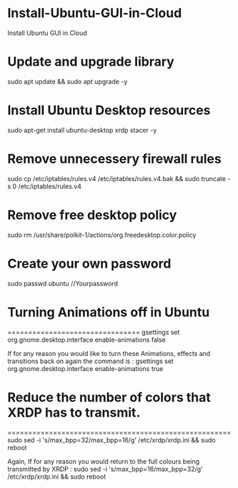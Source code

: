 # Install-Ubuntu-GUI-in-Cloud
Install Ubuntu GUI in Cloud
# Update and upgrade library
sudo apt update && sudo apt upgrade -y
# Install Ubuntu Desktop resources
sudo apt-get install ubuntu-desktop xrdp stacer -y
# Remove unnecessery firewall rules
sudo cp /etc/iptables/rules.v4 /etc/iptables/rules.v4.bak && sudo truncate -s 0 /etc/iptables/rules.v4
# Remove free desktop policy
sudo rm /usr/share/polkit-1/actions/org.freedesktop.color.policy
# Create your own password
sudo passwd ubuntu 
//Yourpassword

# Turning Animations off in Ubuntu 
================================
gsettings set org.gnome.desktop.interface enable-animations false

If for any reason you would like to turn these Animations, effects and transitions back on again the command is :
gsettings set org.gnome.desktop.interface enable-animations true

# Reduce the number of colors that XRDP has to transmit.
======================================================
sudo sed -i 's/max_bpp=32/max_bpp=16/g' /etc/xrdp/xrdp.ini && sudo reboot

Again, If for any reason you would return to the full colours being transmitted by XRDP :
sudo sed -i 's/max_bpp=16/max_bpp=32/g' /etc/xrdp/xrdp.ini && sudo reboot

